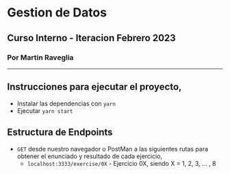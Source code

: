 # Gestion de Datos

## Curso Interno - Iteracion Febrero 2023

### Por Martin Raveglia

---

## Instrucciones para ejecutar el proyecto,

- Instalar las dependencias con `yarn`
- Ejecutar `yarn start`

## Estructura de Endpoints

- `GET` desde nuestro navegador o PostMan a las siguientes rutas para obtener el enunciado y resultado de cada ejercicio,
  - `localhost:3333/exercise/0X` - Ejercicio 0X, siendo X = 1, 2, 3, ... , 8
